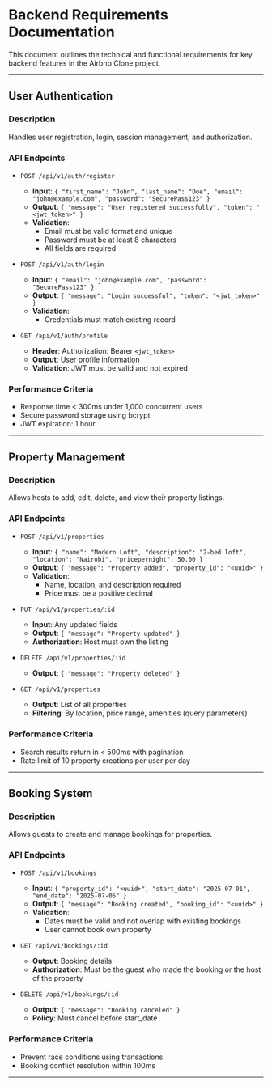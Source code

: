 # Backend Requirements Documentation

This document outlines the technical and functional requirements for key backend features in the Airbnb Clone project.

---

## User Authentication

### Description
Handles user registration, login, session management, and authorization.

### API Endpoints

- `POST /api/v1/auth/register`
  - **Input**: `{ "first_name": "John", "last_name": "Doe", "email": "john@example.com", "password": "SecurePass123" }`
  - **Output**: `{ "message": "User registered successfully", "token": "<jwt_token>" }`
  - **Validation**:
    - Email must be valid format and unique
    - Password must be at least 8 characters
    - All fields are required

- `POST /api/v1/auth/login`
  - **Input**: `{ "email": "john@example.com", "password": "SecurePass123" }`
  - **Output**: `{ "message": "Login successful", "token": "<jwt_token>" }`
  - **Validation**:
    - Credentials must match existing record

- `GET /api/v1/auth/profile`
  - **Header**: Authorization: Bearer `<jwt_token>`
  - **Output**: User profile information
  - **Validation**: JWT must be valid and not expired

### Performance Criteria
- Response time < 300ms under 1,000 concurrent users
- Secure password storage using bcrypt
- JWT expiration: 1 hour

---

## Property Management

### Description
Allows hosts to add, edit, delete, and view their property listings.

### API Endpoints

- `POST /api/v1/properties`
  - **Input**: `{ "name": "Modern Loft", "description": "2-bed loft", "location": "Nairobi", "pricepernight": 50.00 }`
  - **Output**: `{ "message": "Property added", "property_id": "<uuid>" }`
  - **Validation**:
    - Name, location, and description required
    - Price must be a positive decimal

- `PUT /api/v1/properties/:id`
  - **Input**: Any updated fields
  - **Output**: `{ "message": "Property updated" }`
  - **Authorization**: Host must own the listing

- `DELETE /api/v1/properties/:id`
  - **Output**: `{ "message": "Property deleted" }`

- `GET /api/v1/properties`
  - **Output**: List of all properties
  - **Filtering**: By location, price range, amenities (query parameters)

### Performance Criteria
- Search results return in < 500ms with pagination
- Rate limit of 10 property creations per user per day

---

## Booking System

### Description
Allows guests to create and manage bookings for properties.

### API Endpoints

- `POST /api/v1/bookings`
  - **Input**: `{ "property_id": "<uuid>", "start_date": "2025-07-01", "end_date": "2025-07-05" }`
  - **Output**: `{ "message": "Booking created", "booking_id": "<uuid>" }`
  - **Validation**:
    - Dates must be valid and not overlap with existing bookings
    - User cannot book own property

- `GET /api/v1/bookings/:id`
  - **Output**: Booking details
  - **Authorization**: Must be the guest who made the booking or the host of the property

- `DELETE /api/v1/bookings/:id`
  - **Output**: `{ "message": "Booking canceled" }`
  - **Policy**: Must cancel before start_date

### Performance Criteria
- Prevent race conditions using transactions
- Booking conflict resolution within 100ms

---
